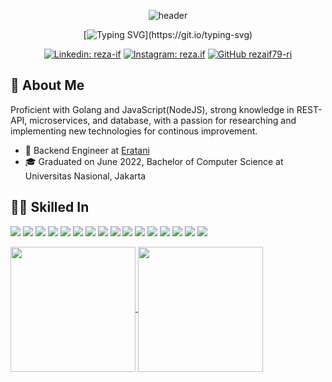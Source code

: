 <div align="center">
  
  ![header](https://capsule-render.vercel.app/api?text=Hi%20Everyone!🕹️&animation=fadeIn&type=waving&color=gradient&height=100)

</div>

<div align="center">

  [![Typing SVG](https://readme-typing-svg.demolab.com/?lines=My+name+is+Reza%20Izzan%20Fadhila!)](https://git.io/typing-svg)
   
</div>

<div align="center">

  [![Linkedin: reza-if](https://img.shields.io/badge/reza%E2%80%93if-blue?style=flat-square&logo=Linkedin&logoColor=white&link=https://www.linkedin.com/in/reza-if/)](https://www.linkedin.com/in/reza-if/)
  [![Instagram: reza.if](https://img.shields.io/badge/reza.if-E4405F?style=flat-square&logo=instagram&logoColor=white&link=https://www.instagram.com/reza.if)](https://www.instagram.com/reza.if)
  [![GitHub rezaif79-ri](https://img.shields.io/github/followers/rezaif79-ri?label=follow&style=social)](https://github.com/rezaif79-ri)
  
</div>

## 📄 About Me
Proficient with Golang and JavaScript(NodeJS), strong knowledge in REST-API, microservices, and database, with a passion for researching and implementing new technologies for continous improvement.
- 💼 Backend Engineer at [Eratani](https://eratani.co.id/)
- 🎓 Graduated on June 2022, Bachelor of Computer Science at Universitas Nasional, Jakarta

## 👩‍💻 Skilled In
<p>
<img src="https://img.shields.io/badge/Go-00ADD8?style=for-the-badge&logo=go&logoColor=white"/>
<img src="https://img.shields.io/badge/Gin%20Gonic-00ADD8?style=for-the-badge&logo=go&logoColor=white"/>
<img src="https://img.shields.io/badge/Go%20PG%20ORM-00ADD8?style=for-the-badge&logo=go&logoColor=white"/>
<img src="https://img.shields.io/badge/Bun%20ORM-00ADD8?style=for-the-badge&logo=go&logoColor=white"/>
<img src="https://img.shields.io/badge/JavaScript-323330?style=for-the-badge&logo=javascript&logoColor=F7DF1E"/>
<img src="https://img.shields.io/badge/Express%20js-000000?style=for-the-badge&logo=express&logoColor=white"/>
<img src="https://img.shields.io/badge/React-20232A?style=for-the-badge&logo=react&logoColor=61DAFB"/>
<img src="https://img.shields.io/badge/PostgreSQL-316192?style=for-the-badge&logo=postgresql&logoColor=white"/>
<img src="https://img.shields.io/badge/MySQL-005C84?style=for-the-badge&logo=mysql&logoColor=white"/>
<img src="https://img.shields.io/badge/MongoDB-4EA94B?style=for-the-badge&logo=mongodb&logoColor=white"/>
<img src="https://img.shields.io/badge/Amazon_AWS-FF9900?style=for-the-badge&logo=amazonaws&logoColor=white"/>
<img src="https://img.shields.io/badge/Docker-2CA5E0?style=for-the-badge&logo=docker&logoColor=white"/>
<img src="https://img.shields.io/badge/Postman-FF6C37?style=for-the-badge&logo=Postman&logoColor=white"/>
<img src="https://img.shields.io/badge/Swagger-85EA2D?style=for-the-badge&logo=Swagger&logoColor=white"/>
<img src="https://img.shields.io/badge/GitLab CI/CD-330F63?style=for-the-badge&logo=gitlab&logoColor=white"/>
<img src="https://img.shields.io/badge/GIT-E44C30?style=for-the-badge&logo=git&logoColor=white"/>  
</p>


<a href="https://github.com/rezaif79-ri/github-readme-stats">
  <img height=200 align="center" src="https://github-readme-stats.vercel.app/api?username=rezaif79-ri&show_icons=true&theme=tokyonight&rank_icon=github" />
</a>
<a href="https://github.com/rezaif79-ri/convoychat">
  <img height=200 align="center" src="https://github-readme-stats.vercel.app/api/top-langs/?username=rezaif79-ri&theme=tokyonight&layout=compact&langs_count=8&card_width=320" />
</a>

